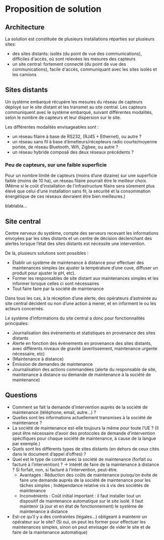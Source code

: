Proposition de solution
==

Architecture
--

La solution est constituée de plusieurs installations réparties sur plusieurs sites:
- des sites distants: isolés (du point de vue des communications), difficiles d'accès, où sont relevées les mesures des capteurs
- un site central: fortement connecté (du point de vue des communications), facile d'accès, communiquant avec les sites isolés et les camions

Sites distants
--

Un système embarqué récupère les mesures du réseau de capteurs déployé sur le site distant et les transmet au site central.
Les capteurs communiquent avec le système embarqué, suivant différentes modalités, selon le nombre de capteurs et leur dispersion sur le site.

Les différentes modalités envisageables sont :
- un réseau filaire à base de RS232, (RJ45 + Ethernet), ou autre ?
- un réseau sans fil à base d’émetteurs/récepteurs radio courte/moyenne portée, de réseau Bluetooth, Wifi, Zigbee, ou autre ?
- un réseau hybride composé des deux réseaux précédents ?

### Peu de capteurs, sur une faible superficie
Pour un nombre limité de capteurs (moins d’une dizaine) sur une superficie faible (moins de 10 ha), un réseau filaire pourrait être le meilleur choix. (Même si le coût d’installation de l’infrastructure filaire sera sûrement plus élevé que celui d’une installation sans fil, la sécurité et la consommation énergétique de ces réseaux devraient être bien meilleures.)

blablabla...

Site central
--
Centre nerveux du système, compte des serveurs recevant les informations envoyées par les sites distants et un centre de décision déclenchant des alertes lorsque l’état des sites distants est nécessite une intervention.

De là, plusieurs solutions sont possibles :
- Établir un système de maintenance à distance pour effectuer des maintenances simples (ex ajuster la température d’une cuve, diffuser un produit pour ajuster le pH, etc).
- Former les responsables de site distant aux maintenances simples et les informer lorsque celles ci sont nécessaires
- Tout faire faire par la société de maintenance

Dans tous les cas, à la réception d’une alerte, des opérateurs d’astreinte au site central décident ou non d’une action à mener, et en informent le ou les acteurs concernés.

Le système d’informations du site central a donc pour fonctionnalités principales:
- Journalisation des événements et statistiques en provenance des sites distants
- Alerte en fonction des évènements en provenance des sites distants, avec différents niveaux de gravité (avertissement, maintenance urgente nécessaire, etc)
- (Maintenance à distance)
- Émission de demandes de maintenance
- Journalisation des actions commandées (alerte du responsable de site, maintenance à distance ou demande de maintenance à la société de maintenance)

Questions
-----
- Comment se fait la demande d’intervention auprès de la société de maintenance  (téléphone, email, autre...) ?
- Quelles sont les informations actuellement transmises à la société de maintenance ?
- La société de maintenance est-elle toujours la même pour toute l’UE ? (Il peut être nécessaire d’avoir des protocoles de demande d’intervention spécifiques pour chaque société de maintenance, à cause de la langue par exemple.)
- Quels sont les différents types de sites distants (en dehors de ceux cités dans le document d’appel d’offres) ?
- Quel est le type de contrat avec la société de maintenance (forfait ou facturé à l’intervention) ? &rarr; Intérêt de faire de la maintenance à distance ? Si forfait, non, si facturé à l’intervention, peut-être.
    * Avantages : Réduction des coûts de maintenance puisqu’on évite de faire une demande auprès de la société de maintenance pour les tâches simples ; Indépendance relative vis à vis des sociétés de maintenance
    * Inconvénients : Coût initial important : il faut installer tout un dispositif de maintenance automatique sur le site isolé. Il faut maintenir (à jour et en état de fonctionnement) le système de maintenance à distance
- Est-ce qu’il y a des contraintes (légales...) obligeant à maintenir un opérateur sur le site? (Si oui, on peut les former pour effectuer les maintenances simples, sinon on peut envisager de vider le site et de faire de la maintenance automatique)
